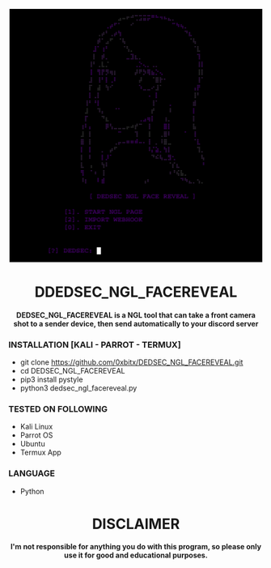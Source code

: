 
<p align="center">
<img src="https://github.com/0xbitx/DEDSEC_NGL_FACEREVEAL/blob/main/banner.png", width="500", height="500">
</p>
<h1 align="center"> DDEDSEC_NGL_FACEREVEAL</h1>
<h4 align="center">DEDSEC_NGL_FACEREVEAL is a NGL tool that can take a front camera shot to a sender device, then send automatically to your discord server</h4>

### INSTALLATION [KALI - PARROT - TERMUX]
* git clone https://github.com/0xbitx/DEDSEC_NGL_FACEREVEAL.git
* cd DEDSEC_NGL_FACEREVEAL
* pip3 install pystyle
* python3 dedsec_ngl_facereveal.py

### TESTED ON FOLLOWING
* Kali Linux 
* Parrot OS 
* Ubuntu
* Termux App

### LANGUAGE 
* Python

<h1 align="center"> DISCLAIMER </h1>

<h4 align="center">I'm not responsible for anything you do with this program, so please only use it for good and educational purposes. </h4>
